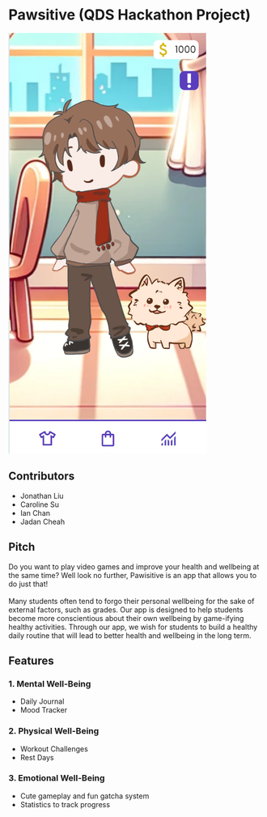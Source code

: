 # Pawsitive (QDS Hackathon Project)

![Game Screenshot](game_screenshot.png)

## Contributors

- Jonathan Liu
- Caroline Su
- Ian Chan
- Jadan Cheah

## Pitch

Do you want to play video games and improve your health and wellbeing at the same time? Well look no further, Pawisitive is an app that allows you to do just that!
<br>
<br>
Many students often tend to forgo their personal wellbeing for the sake of external factors, such as grades. Our app is designed to help students become more conscientious about their own wellbeing by game-ifying healthy activities. Through our app, we wish for students to build a healthy daily routine that will lead to better health and wellbeing in the long term.

## Features

### 1. Mental Well-Being

- Daily Journal
- Mood Tracker

### 2. Physical Well-Being

- Workout Challenges
- Rest Days

### 3. Emotional Well-Being

- Cute gameplay and fun gatcha system
- Statistics to track progress
